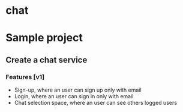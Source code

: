 # chat




# Sample project

## Create a chat service

### Features [v1]
- Sign-up, where an user can sign up only with email
- Login, where an user can sign in only with email
- Chat selection space, where an user can see others logged users
